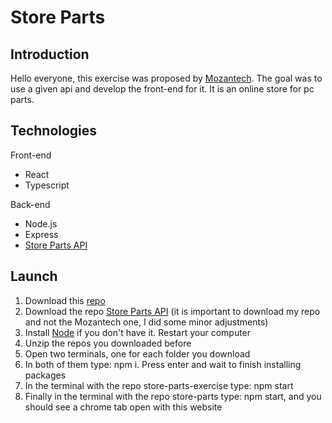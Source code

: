# Store Parts

## Introduction

Hello everyone, this exercise was proposed by [Mozantech](https://github.com/Mozantech). The goal was to use a given api and develop the front-end for it. It is an online store for pc parts.

## Technologies

Front-end

- React
- Typescript

Back-end

- Node.js
- Express
- [Store Parts API](https://github.com/Radensuaso/store-parts-exercise)

## Launch

1. Download this [repo](https://github.com/Radensuaso/store-parts)
2. Download the repo [Store Parts API](https://github.com/Radensuaso/store-parts-exercise) (it is important to download my repo and not the Mozantech one, I did some minor adjustments)
3. Install [Node](https://nodejs.org/en/) if you don't have it. Restart your computer
4. Unzip the repos you downloaded before
5. Open two terminals, one for each folder you download
6. In both of them type: npm i. Press enter and wait to finish installing packages
7. In the terminal with the repo store-parts-exercise type: npm start
8. Finally in the terminal with the repo store-parts type: npm start, and you should see a chrome tab open with this website

